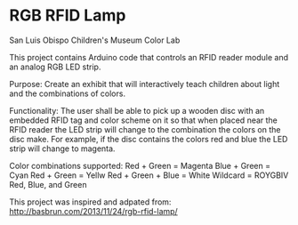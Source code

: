RGB RFID Lamp 
========
San Luis Obispo Children's Museum Color Lab

This project contains Arduino code that controls an RFID reader module and an analog RGB LED strip. 

Purpose: Create an exhibit that will interactively teach children about light and the combinations of colors.

Functionality: The user shall be able to pick up a wooden disc with an embedded RFID tag and color scheme on it so that when 
placed near the RFID reader the LED strip will change to the combination the colors on the disc make. For example, if the disc
contains the colors red and blue the LED strip will change to magenta.

Color combinations supported:
  Red + Green = Magenta
  Blue + Green = Cyan
  Red + Green = Yellw
  Red + Green + Blue = White
  Wildcard = ROYGBIV
  Red, Blue, and Green


This project was inspired and adpated from: http://basbrun.com/2013/11/24/rgb-rfid-lamp/
